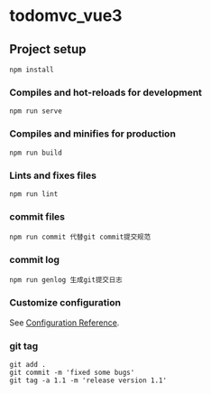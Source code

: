 # todomvc_vue3

## Project setup

```
npm install
```

### Compiles and hot-reloads for development

```
npm run serve
```

### Compiles and minifies for production

```
npm run build
```

### Lints and fixes files

```
npm run lint
```

### commit files

```
npm run commit 代替git commit提交规范
```

### commit log

```
npm run genlog 生成git提交日志
```

### Customize configuration

See [Configuration Reference](https://cli.vuejs.org/config/).

### git tag

```
git add .
git commit -m 'fixed some bugs'
git tag -a 1.1 -m 'release version 1.1'
```

